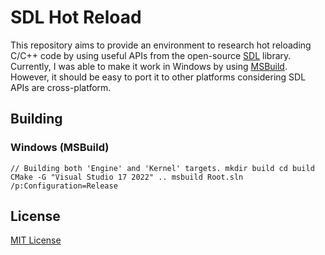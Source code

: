 # SDL Hot Reload

This repository aims to provide an environment to research hot reloading C/C++ code by using useful APIs from the
open-source [SDL](https://www.libsdl.org/) library. Currently, I was able to make it work in Windows by
using [MSBuild](https://github.com/dotnet/msbuild). However, it should be easy
to port it to other platforms considering SDL APIs are cross-platform.

## Building

### Windows (MSBuild)

``
// Building both 'Engine' and 'Kernel' targets.
mkdir build
cd build
CMake -G "Visual Studio 17 2022" ..
msbuild Root.sln /p:Configuration=Release
``

## License

[MIT License](https://github.com/iozsaygi/sdl-hot-reload/blob/main/LICENSE)
